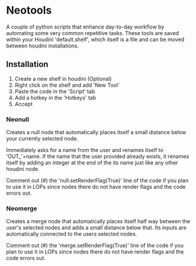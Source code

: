 # Neotools

A couple of python scripts that enhance day-to-day workflow by automating some very common repetitive tasks.
These tools are saved within your Houdini 'default.shelf', which itself is a file and can be moved
between houdini installations.


## Installation
1. Create a new shelf in houdini (Optional)
2. Right click on the shelf and add 'New Tool'
3. Paste the code in the 'Script' tab
4. Add a hotkey in the 'Hotkeys' tab
5. Accept

### Neonull

Creates a null node that automatically places itself a small distance below your currently selected node.

Immediately asks for a name from the user and renames itself to 'OUT_'+name. If the name that the user
provided already exists, it renames itself by adding an integer at the end of the its name
just like any other houdini node.

Comment out (#) the 'null.setRenderFlag(True)' line of the code if you plan to use it in LOPs since nodes there do not have render flags and the code errors out.


### Neomerge

Creates a merge node that automatically places itself half way between the user's selected nodes and 
adds a small distance below that. Its inputs are automatically connected to the users selected nodes.


Comment out (#) the 'merge.setRenderFlag(True)' line of the code if you plan to use it in LOPs since nodes there do not have render flags and the code errors out.
